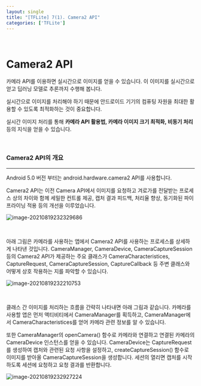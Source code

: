 ```yaml
---
layout: single
title: "[TFLite] 7(1). Camera2 API"
categories: ['TFLite']
---
```


<br>

# Camera2 API

카메라 API를 이용하면 실시간으로 이미지를 얻을 수 있습니다. 이 이미지를 실시간으로 얻고 딥러닝 모델로 추론까지 수행해 봅니다. 

실시간으로 이미지를 처리해야 하기 때문에 안드로이드 기기의 컴퓨팅 자원을 최대한 활용할 수 있도록 최적화하는 것이 중요합니다. 

실시간 이미지 처리를 통해 **카메라 API 활용법, 카메라 이미지 크기 최적화, 비동기 처리** 등의 지식을 얻을 수 있습니다. 

<br>

### Camera2 API의 개요

---

Android 5.0 버전 부터는 android.hardware.camera2 API를 사용합니다. 

Camera2 API는 이전 Camera API에서 이미지를 요청하고 겨로가를 전달받는 프로세스 상의 차이와 함께 세밀한 컨트롤 제공, 캡처 결과 피드백, 처리율 향상, 동기화된 파이프라이닝 적용 등의 개선을 이루었습니다. 

![image-20210819232329686](https://user-images.githubusercontent.com/70505378/130247345-f2715cd6-7a88-4cd8-892e-c9530de8b4e8.png)

<br>

아래 그림은 카메라를 사용하는 앱에서 Camera2 API를 사용하는 프로세스를 상세하게 나타낸 것입니다. CameraManager, CameraDevice, CameraCaptureSession 등의 Camera2 API가 제공하는 주요 클래스가 CameraCharacteristices, CaptureRequest, CameraCaptureSession, CaptureCallback 등 주변 클래스와 어떻게 상호 작용하는 지를 파악할 수 있습니다. 

![image-20210819232210753](https://user-images.githubusercontent.com/70505378/130247340-62d8d6d4-6c54-4348-811c-b5c5151c2bb3.png)

<br>

클래스 간 이미지를 처리하는 흐름을 간략히 나타내면 아래 그림과 같습니다. 카메라를 사용할 앱은 먼저 액티비티에서 CameraManager를 획득하고, CameraManager에서 CameraCharacteristices를 얻어 카메라 관련 정보를 알 수 있습니다. 

또한 CameraManager의 openCamera() 함수로 카메라와 연결하고 연결된 카메라의 CameraDevice 인스턴스를 얻을 수 있습니다. CameraDevice는 CaptureRequest를 생성하여 캡처와 관련된 요청 사항을 설정하고, createCaptureSession() 함수로 이미지를 받아올 CameraCaptureSession을 생성합니다. 세션의 열리면 캡처를 시작하도록 세션에 요청하고 요청 결과를 반환합니다. 

![image-20210819232927224](https://user-images.githubusercontent.com/70505378/130247347-699b34cf-c3cd-4651-a3f6-f13f77c2622b.png)

<br>

<br>

